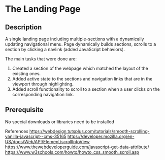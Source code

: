 # The Landing Page

## Description

A single landing page including multiple-sections with a dynamically updating navigational menu. 
Page dynamically builds sections, scrolls to a section by clicking a navlink (added JavaScript behaviors).


The main tasks that were done are:
1. Created a section of the webpage which matched the layout of the existing ones.
2. Added active state to the sections and navigation links that are in the viewport through highlighting.
3. Added scroll functionality to scroll to a section when a user clicks on the corresponding navigation link.


## Prerequisite

No special downloads or libraries need to be installed

References
https://webdesign.tutsplus.com/tutorials/smooth-scrolling-vanilla-javascript--cms-35165
https://developer.mozilla.org/en-US/docs/Web/API/Element/scrollIntoView
https://www.thewebdeveloperguide.com/javascript-get-data-attribute/
https://www.w3schools.com/howto/howto_css_smooth_scroll.asp

